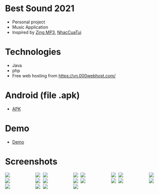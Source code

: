 # Best Sound 2021
- Personal project
- Music Application 
- Inspired by [Zing MP3](https://play.google.com/store/apps/details?id=com.zing.mp3), [NhacCuaTui](https://play.google.com/store/apps/details?id=ht.nct&hl=vi&gl=US)
# Technologies
- Java
- php
- Free web hosting from https://vn.000webhost.com/
# Android (file .apk)
- [APK](https://drive.google.com/file/d/1WM8WX2MuiNJ5dla6gF_9BLCxHpOqmyGD/view?usp=sharing)
# Demo
- [Demo](https://youtu.be/72bvRZppxw8)
# Screenshots

   <kbd>
      <img src="Images/1.jpg"/>
      &nbsp;&nbsp;&nbsp;&nbsp;&nbsp;&nbsp;&nbsp;&nbsp;
      <img src="Images/2.jpg"/>
    <kbd>



   <kbd>
      <img src="Images/3.jpg"/>
      &nbsp;&nbsp;&nbsp;&nbsp;&nbsp;&nbsp;&nbsp;&nbsp;
      <img src="Images/8.jpg"/>
   </kbd>



   <kbd>
      <img src="Images/4.jpg"/>
      &nbsp;&nbsp;&nbsp;&nbsp;&nbsp;&nbsp;&nbsp;&nbsp;
      <img src="Images/5.jpg"/>
   </kbd>


   <kbd>
      <img src="Images/6.jpg"/>
      &nbsp;&nbsp;&nbsp;&nbsp;&nbsp;&nbsp;&nbsp;&nbsp;
      <img src="Images/7.jpg"/>
   </kbd>


   <kbd>
      <img src="Images/9.jpg"/>
      &nbsp;&nbsp;&nbsp;&nbsp;&nbsp;&nbsp;&nbsp;&nbsp;
      <img src="Images/10.jpg"/>
   </kbd>



   <kbd>
      <img src="Images/11.jpg"/>
      &nbsp;&nbsp;&nbsp;&nbsp;&nbsp;&nbsp;&nbsp;&nbsp;
      <img src="Images/12.jpg"/>
   </kbd>



   <kbd>
      <img src="Images/13.jpg"/>
      &nbsp;&nbsp;&nbsp;&nbsp;&nbsp;&nbsp;&nbsp;&nbsp;
      <img src="Images/14.jpg"/>
   </kbd>



   <kbd>
      <img src="Images/15.jpg"/>
      &nbsp;&nbsp;&nbsp;&nbsp;&nbsp;&nbsp;&nbsp;&nbsp;
      <img src="Images/16.jpg"/>
   </kbd>



   <kbd>
      <img src="Images/17.jpg"/>
      &nbsp;&nbsp;&nbsp;&nbsp;&nbsp;&nbsp;&nbsp;&nbsp;
      <img src="Images/18.jpg"/>
   </kbd>

   <kbd>
      <img src="Images/19.jpg"/>
      &nbsp;&nbsp;&nbsp;&nbsp;&nbsp;&nbsp;&nbsp;&nbsp;
      <img src="Images/20.jpg"/>
   </kbd>
